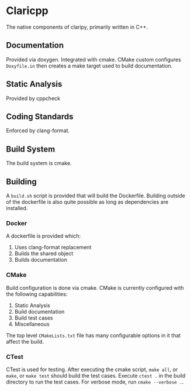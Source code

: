 # Claricpp

The native components of claripy, primarily written in C++.

## Documentation

Provided via doxygen.
Integrated with cmake.
CMake custom configures `Doxyfile.in` then creates a make target used to build documentation.

## Static Analysis

Provided by cppcheck

## Coding Standards

Enforced by clang-format.

## Build System

The build system is cmake.

## Building

A `build.sh` script is provided that will build the Dockerfile. Building outside of the dockerfile is also quite possible as long as dependencies are installed.

### Docker

A dockerfile is provided which:
1. Uses clang-format replacement
2. Builds the shared object
3. Builds documentation

### CMake

Build configuration is done via cmake. CMake is currently configured with the following capabilities:
1. Static Analysis
2. Build documentation
3. Build test cases
4. Miscellaneous

The top level `CMakeLists.txt` file has many configurable options in it that affect the build.

### CTest

CTest is used for testing. After executing the cmake script, `make all`, or `make`, or `make test` should build the test cases. Execute `ctest .` in the build directory to run the test cases. For verbose mode, run `cmake --verbose .`.
